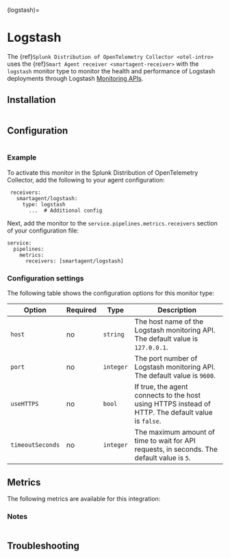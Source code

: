 (logstash)=

# Logstash

<meta name="description" content="Use this Splunk Observability Cloud integration for the Logstash monitor. See benefits, install, configuration, and metrics">

The {ref}`Splunk Distribution of OpenTelemetry Collector <otel-intro>` uses the {ref}`Smart Agent receiver <smartagent-receiver>` with the `logstash` monitor type to monitor the health and performance of Logstash deployments through
Logstash <a class="external" href="https://www.elastic.co/guide/en/logstash/current/monitoring-logstash.html" target="_blank">Monitoring APIs</a>.

## Installation

```{include} /_includes/collector-installation.md
```

## Configuration

```{include} /_includes/configuration.md
```

### Example

To activate this monitor in the Splunk Distribution of OpenTelemetry Collector, add the following to your agent configuration:

```
 receivers:
   smartagent/logstash:
     type: logstash
       ...  # Additional config
```
Next, add the monitor to the `service.pipelines.metrics.receivers` section of your configuration file:

```
service:
  pipelines:
    metrics:
      receivers: [smartagent/logstash]
```

### Configuration settings

The following table shows the configuration options for this monitor type:

| Option | Required | Type | Description |
| --- | --- | --- | --- |
| `host` | no | `string` | The host name of the Logstash monitoring API. The default value is `127.0.0.1`. |
| `port` | no | `integer` | The port number of Logstash monitoring API. The default value is `9600`. |
| `useHTTPS` | no | `bool` | If true, the agent connects to the host using HTTPS instead of HTTP. The default value is `false`. |
| `timeoutSeconds` | no | `integer` | The maximum amount of time to wait for API requests, in seconds. The default value is `5`. |

## Metrics

The following metrics are available for this integration:

<div class="metrics-yaml" url="https://raw.githubusercontent.com/signalfx/splunk-otel-collector/main/internal/signalfx-agent/pkg/monitors/logstash/logstash/metadata.yaml"></div>

### Notes

```{include} /_includes/metric-defs.md
```

## Troubleshooting

```{include} /_includes/troubleshooting.md
```
